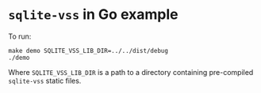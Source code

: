 # `sqlite-vss` in Go example

To run:

```
make demo SQLITE_VSS_LIB_DIR=../../dist/debug
./demo
```

Where `SQLITE_VSS_LIB_DIR` is a path to a directory containing pre-compiled `sqlite-vss` static files.
